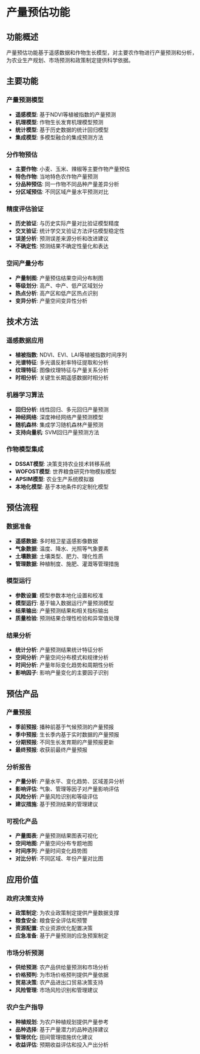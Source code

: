 # 产量预估功能

## 功能概述

产量预估功能基于遥感数据和作物生长模型，对主要农作物进行产量预测和分析，为农业生产规划、市场预测和政策制定提供科学依据。

## 主要功能

### 产量预测模型
* **遥感模型**: 基于NDVI等植被指数的产量预测
* **机理模型**: 作物生长发育机理模型预测
* **统计模型**: 基于历史数据的统计回归模型
* **集成模型**: 多模型融合的集成预测方法

### 分作物预估
* **主要作物**: 小麦、玉米、辣椒等主要作物产量预估
* **特色作物**: 当地特色农作物产量预测
* **分品种预估**: 同一作物不同品种产量差异分析
* **分区域预估**: 不同区域产量水平预测对比

### 精度评估验证
* **历史验证**: 与历史实际产量对比验证模型精度
* **交叉验证**: 统计学交叉验证方法评估模型稳定性
* **误差分析**: 预测误差来源分析和改进建议
* **不确定性**: 预测结果不确定性量化和表达

### 空间产量分布
* **产量制图**: 产量预估结果空间分布制图
* **等级划分**: 高产、中产、低产区域划分
* **热点分析**: 高产区和低产区热点识别
* **变异分析**: 产量空间变异性分析

## 技术方法

### 遥感数据应用
* **植被指数**: NDVI、EVI、LAI等植被指数时间序列
* **光谱特征**: 多光谱反射率特征提取和分析
* **纹理特征**: 图像纹理特征与产量关系分析
* **时相分析**: 关键生长期遥感数据时相分析

### 机器学习算法
* **回归分析**: 线性回归、多元回归产量预测
* **神经网络**: 深度神经网络产量预测模型
* **随机森林**: 集成学习随机森林产量预测
* **支持向量机**: SVM回归产量预测方法

### 作物模型集成
* **DSSAT模型**: 决策支持农业技术转移系统
* **WOFOST模型**: 世界粮食研究作物模拟模型
* **APSIM模型**: 农业生产系统模拟器
* **本地化模型**: 基于本地条件的定制化模型

## 预估流程

### 数据准备
* **遥感数据**: 多时相卫星遥感影像数据
* **气象数据**: 温度、降水、光照等气象要素
* **土壤数据**: 土壤类型、肥力、理化性质
* **管理数据**: 种植制度、施肥、灌溉等管理措施

### 模型运行
* **参数设置**: 模型参数本地化设置和校准
* **模型运行**: 基于输入数据运行产量预测模型
* **结果输出**: 产量预测结果和相关指标输出
* **质量检验**: 预测结果合理性检验和异常值处理

### 结果分析
* **统计分析**: 产量预测结果统计特征分析
* **空间分析**: 产量空间分布模式和规律分析
* **时间分析**: 产量年际变化趋势和周期性分析
* **影响因子**: 影响产量变化的主要因子识别

## 预估产品

### 产量预报
* **季前预报**: 播种前基于气候预测的产量预报
* **季中预报**: 生长季内基于实时数据的产量预报
* **分期预报**: 不同生长发育期的产量预报更新
* **最终预报**: 收获前最终产量预报

### 分析报告
* **产量分析**: 产量水平、变化趋势、区域差异分析
* **影响评估**: 气象、管理等因子对产量影响评估
* **风险分析**: 产量风险识别和等级评估
* **建议措施**: 基于预测结果的管理建议

### 可视化产品
* **产量图表**: 产量预测结果图表可视化
* **空间地图**: 产量空间分布专题地图
* **时间序列**: 产量时间变化趋势图
* **对比分析**: 不同区域、年份产量对比图

## 应用价值

### 政府决策支持
* **政策制定**: 为农业政策制定提供产量数据支撑
* **粮食安全**: 粮食安全评估和预警
* **资源配置**: 农业资源优化配置决策
* **应急准备**: 基于产量预测的应急预案制定

### 市场分析预测
* **供给预测**: 农产品供给量预测和市场分析
* **价格预判**: 为市场价格预判提供产量依据
* **贸易决策**: 农产品进出口贸易决策支持
* **风险管理**: 市场风险识别和管理建议

### 农户生产指导
* **种植规划**: 为农户种植规划提供产量参考
* **品种选择**: 基于产量潜力的品种选择建议
* **管理优化**: 田间管理措施优化建议
* **收益评估**: 预期收益评估和投入产出分析